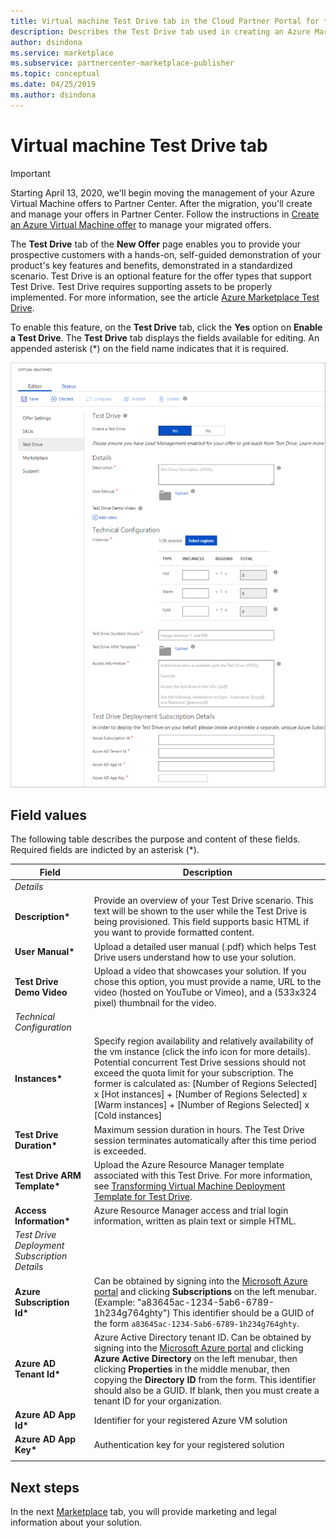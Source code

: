```yaml
---
title: Virtual machine Test Drive tab in the Cloud Partner Portal for the Azure Marketplace
description: Describes the Test Drive tab used in creating an Azure Marketplace VM offer.
author: dsindona
ms.service: marketplace
ms.subservice: partnercenter-marketplace-publisher
ms.topic: conceptual
ms.date: 04/25/2019
ms.author: dsindona
---
```


# Virtual machine Test Drive tab

> [!IMPORTANT]
> Starting April 13, 2020, we'll begin moving the management of your Azure Virtual Machine offers to Partner Center. After the migration, you'll create and manage your offers in Partner Center. Follow the instructions in [Create an Azure Virtual Machine offer](https://aka.ms/CreateAzureVMoffer) to manage your migrated offers.

The **Test Drive** tab of the **New Offer** page enables you to provide your prospective customers with a hands-on, self-guided demonstration of your product's key features and benefits, demonstrated in a standardized scenario.  Test Drive is an optional feature for the offer types that support Test Drive.  Test Drive requires supporting assets to be properly implemented.  For more information, see the article [Azure Marketplace Test Drive](https://azure.microsoft.com/blog/azure-marketplace-test-drive/).  <!--TD: Replace with migrated version of Test Drive article! -->

To enable this feature, on the **Test Drive** tab, click the **Yes** option on **Enable a Test Drive**.  The **Test Drive** tab displays the fields available for editing.  An appended asterisk (*) on the field name indicates that it is required.

![Test Drive tab on the New Offer form for virtual machines](./media/publishvm_007.png)


## Field values

The following table describes the purpose and content of these fields.  Required fields are indicted by an asterisk (*).


|    Field                  |       Description                                                            |
|  ---------                |     ---------------                                                          |
|  *Details*   |  |
| **Description\***           | Provide an overview of your Test Drive scenario. This text will be shown to the user while the Test Drive is being provisioned. This field supports basic HTML if you want to provide formatted content.  |
| **User Manual\***           | Upload a detailed user manual (.pdf) which helps Test Drive users understand how to use your solution.  |
| **Test Drive Demo Video** | Upload a video that showcases your solution.  If you chose this option, you must provide a name, URL to the video (hosted on YouTube or Vimeo), and a (533x324 pixel) thumbnail for the video. |
| *Technical Configuration* |  |
| **Instances\***             | Specify region availability and relatively availability of the vm instance (click the info icon for more details).  <br/>Potential concurrent Test Drive sessions should not exceed the quota limit for your subscription.  The former is calculated as:  [Number of Regions Selected] x [Hot instances] + [Number of Regions Selected] x [Warm instances] + [Number of Regions Selected] x [Cold instances] |
| **Test Drive Duration\***   | Maximum session duration in hours. The Test Drive session terminates automatically after this time period is exceeded.  |
|**Test Drive ARM Template\***| Upload the Azure Resource Manager template associated with this Test Drive. For more information, see [Transforming Virtual Machine Deployment Template for Test Drive](https://github.com/Azure/AzureTestDrive/wiki/Transforming-Virtual-Machine-Deployment-Template-for-Test-Drive). |
| **Access Information\***    | Azure Resource Manager access and trial login information, written as plain text or simple HTML. |
| *Test Drive Deployment Subscription Details* |  |
| **Azure Subscription Id\*** | Can be obtained by signing into the [Microsoft Azure portal](https://ms.portal.azure.com) and clicking **Subscriptions** on the left menubar. (Example: "a83645ac-1234-5ab6-6789-1h234g764ghty")    This identifier should be a GUID of the form  `a83645ac-1234-5ab6-6789-1h234g764ghty`.|
| **Azure AD Tenant Id\***    | Azure Active Directory tenant ID.  Can be obtained by signing into the [Microsoft Azure portal](https://ms.portal.azure.com) and clicking **Azure Active Directory** on the left menubar, then clicking **Properties** in the middle menubar, then copying the **Directory ID** from the form.  This identifier should also be a GUID.  If blank, then you must create a tenant ID for your organization. |
| **Azure AD App Id\***       | Identifier for your registered Azure VM solution  |
| **Azure AD App Key\***      | Authentication key for your registered solution |
|   |   |


## Next steps

In the next [Marketplace](./cpp-marketplace-tab.md) tab, you will provide marketing and legal information about your solution.
